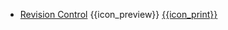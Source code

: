 * [Revision Control]({{baseUrl}}/revisionControl/)
  <trigger for="pop:revisionControl-preview">{{icon_preview}}</trigger> [{{icon_print}}](revisionControl/print.html)

<popover id="pop:revisionControl-preview" title="Revision Control {{icon_preview}}" placement="right">
  <div slot="content">
    <include src="preview.md" />
  </div>
</popover>
